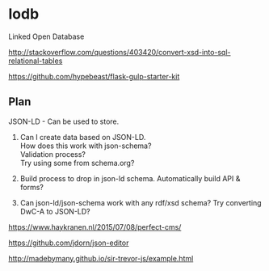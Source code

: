 # lodb
Linked Open Database

http://stackoverflow.com/questions/403420/convert-xsd-into-sql-relational-tables

https://github.com/hypebeast/flask-gulp-starter-kit


## Plan

JSON-LD - Can be used to store.

1. Can I create data based on JSON-LD.  
	How does this work with json-schema?  
	Validation process?  	
	Try using some from schema.org?

2. Build process to drop in json-ld schema.  Automatically build API & forms?

3. Can json-ld/json-schema work with any rdf/xsd schema? Try converting DwC-A to JSON-LD?


https://www.haykranen.nl/2015/07/08/perfect-cms/

https://github.com/jdorn/json-editor

http://madebymany.github.io/sir-trevor-js/example.html




